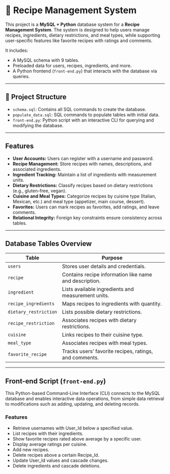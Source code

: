 # 🥘 Recipe Management System

This project is a **MySQL + Python** database system for a **Recipe Management System**. The system is designed to help users manage recipes, ingredients, dietary restrictions, and meal types, while supporting user-specific features like favorite recipes with ratings and comments. 

It includes:
- A MySQL schema with 9 tables.
- Preloaded data for users, recipes, ingredients, and more.
- A Python frontend (`front-end.py`) that interacts with the database via queries.


---

## 📁 Project Structure

- `schema.sql`: Contains all SQL commands to create the database.
- `populate_data.sql`: SQL commands to populate tables with initial data.
- `front-end.py`: Python script with an interactive CLI for querying and modifying the database.

---

## Features

- **User Accounts:** Users can register with a username and password.
- **Recipe Management:** Store recipes with names, descriptions, and associated ingredients.
- **Ingredient Tracking:** Maintain a list of ingredients with measurement units.
- **Dietary Restrictions:** Classify recipes based on dietary restrictions (e.g., gluten-free, vegan).
- **Cuisine and Meal Types:** Categorize recipes by cuisine type (Italian, Mexican, etc.) and meal type (appetizer, main course, dessert).
- **Favorites:** Users can mark recipes as favorites, add ratings, and leave comments.
- **Relational Integrity:** Foreign key constraints ensure consistency across tables.

---

## Database Tables Overview

| Table                | Purpose                                                       |
|----------------------|---------------------------------------------------------------|
| `users`              | Stores user details and credentials.                         |
| `recipe`             | Contains recipe information like name and description.      |
| `ingredient`         | Lists available ingredients and measurement units.          |
| `recipe_ingredients` | Maps recipes to ingredients with quantity.                   |
| `dietary_restriction`| Lists possible dietary restrictions.                         |
| `recipe_restriction` | Associates recipes with dietary restrictions.                |
| `cuisine`            | Links recipes to their cuisine type.                         |
| `meal_type`          | Associates recipes with meal types.                          |
| `favorite_recipe`    | Tracks users’ favorite recipes, ratings, and comments.      |

---
## Front-end Script (`front-end.py`)

This Python-based Command-Line Interface (CLI) connects to the MySQL database and enables interactive data operations, from simple data retrieval to modifications such as adding, updating, and deleting records.

### Features

- Retrieve usernames with User_Id below a specified value.
- List recipes with their ingredients.
- Show favorite recipes rated above average by a specific user.
- Display average ratings per cuisine.
- Add new recipes.
- Delete recipes above a certain Recipe_Id.
- Update User_Id values and cascade changes.
- Delete ingredients and cascade deletions.
